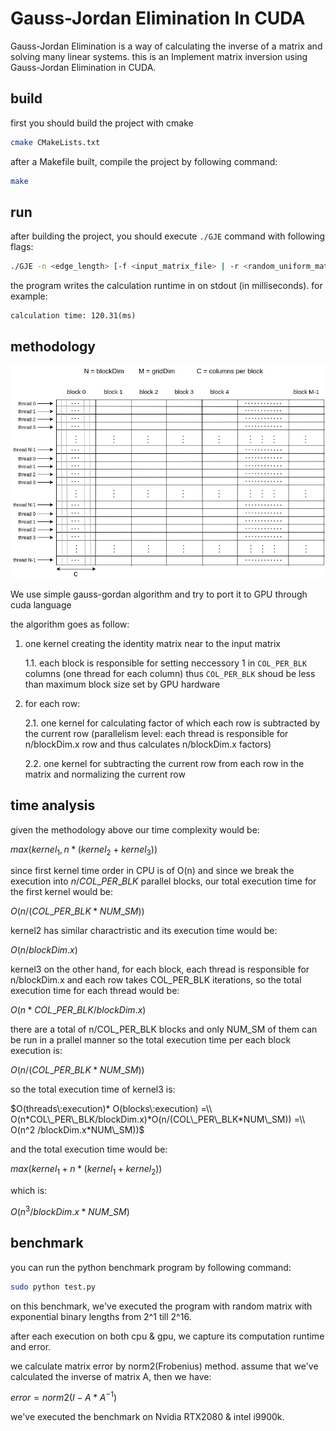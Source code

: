 # Gauss-Jordan Elimination In CUDA

Gauss-Jordan Elimination is a way of calculating the inverse of a matrix and solving many linear systems. this is an
Implement matrix inversion using Gauss-Jordan Elimination in CUDA.

## build

first you should build the project with cmake

```bash
cmake CMakeLists.txt
```

after a Makefile built, compile the project by following command:

```bash
make
```

## run

after building the project, you should execute `./GJE` command with following flags:

```bash
./GJE -n <edge_length> [-f <input_matrix_file> | -r <random_uniform_matrix>] -o <calculated_inverse_matrix_path> [-c <execute_on_cpu> | -g <execute_on_gpu>]
```

the program writes the calculation runtime in on stdout (in milliseconds). for example:

```out
calculation time: 120.31(ms)
```

## methodology

![METH](meth.jpg)

We use simple gauss-gordan algorithm and try to port it to GPU through cuda language

the algorithm goes as follow:

1. one kernel creating the identity matrix near to the input matrix

   1.1. each block is responsible for setting neccessory 1 in `COL_PER_BLK` columns (one thread for each column)
   thus `COL_PER_BLK` shoud be less than maximum block size set by GPU hardware
2. for each row:

   2.1. one kernel for calculating factor of which each row is subtracted by the current row (parallelism level: each
   thread is responsible for n/blockDim.x row and thus calculates n/blockDim.x factors)

   2.2. one kernel for subtracting the current row from each row in the matrix and normalizing the current row


## time analysis

given the methodology above our time complexity would be:

$max (kernel_1 ,n*(kernel_2 + kernel_3))$

since first kernel time order in CPU is of O(n) and since we break the execution into $n/COL\_PER\_BLK$ parallel blocks, our
total execution time for the first kernel would be: 

$O(n/(COL\_PER\_BLK * NUM\_SM))$

kernel2 has similar charactristic and its execution time would be:

$O(n/blockDim.x)$

kernel3 on the other hand, for each block, each thread is responsible for n/blockDim.x and each row takes COL_PER_BLK
iterations, so the total execution time for each thread would be:

$O(n*COL\_PER\_BLK/blockDim.x)$

there are a total of n/COL_PER_BLK blocks and only NUM_SM of them can be run in a prallel manner so the total execution
time per each block execution is:

$O(n/(COL\_PER\_BLK*NUM\_SM))$

so the total execution time of kernel3 is:

$O(threads\:execution)* O(blocks\:execution) =\\ O(n*COL\_PER\_BLK/blockDim.x)*O(n/(COL\_PER\_BLK*NUM\_SM)) =\\ O(n^2 /blockDim.x*NUM\_SM))$

and the total execution time would be:

$max(kernel_1+n*(kernel_1+kernel_2))$

which is:

$O(n^3/blockDim.x*NUM\_SM)$

## benchmark

you can run the python benchmark program by following command:

```bash
sudo python test.py 
```

on this benchmark, we've executed the program with random matrix with exponential binary lengths from 2^1 till 2^16.

after each execution on both cpu & gpu, we capture its computation runtime and error.

we calculate matrix error by norm2(Frobenius) method. assume that we've calculated the inverse of matrix A, then we
have:

$error = norm2(I-A*A^{-1})$

we've executed the benchmark on Nvidia RTX2080 & intel i9900k.
